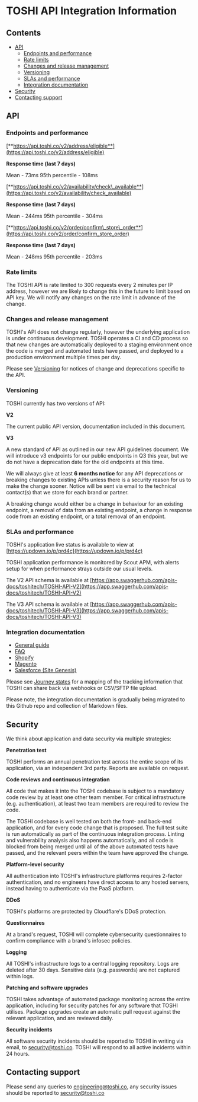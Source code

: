 # TOSHI API Integration Information

## Contents
* [API](#api)
  * [Endpoints and performance](#endpoints-and-performance)
  * [Rate limits](#rate-limits)
  * [Changes and release management](#changes-and-release-management)
  * [Versioning](#versioning)
  * [SLAs and performance](#slas-and-performance)
  * [Integration documentation](#integration-documentation)
* [Security](#security)
* [Contacting support](#contacting-support)

## API

### Endpoints and performance

[**https://api.toshi.co/v2/address/eligible**](https://api.toshi.co/v2/address/eligible)

**Response time (last 7 days)**

Mean - 73ms
95th percentile - 108ms

[**https://api.toshi.co/v2/availability/check\_available**](https://api.toshi.co/v2/availability/check_available)

**Response time (last 7 days)**

Mean - 244ms
95th percentile - 304ms

[**https://api.toshi.co/v2/order/confirm\_store\_order**](https://api.toshi.co/v2/order/confirm_store_order)

**Response time (last 7 days)**

Mean - 248ms
95th percentile - 203ms

### Rate limits

The TOSHI API is rate limited to 300 requests every 2 minutes per IP address, however we are likely to change this in the future to limit based on API key. We will notify any changes on the rate limit in advance of the change.

### Changes and release management

TOSHI's API does not change regularly, however the underlying application is under continuous development. TOSHI operates a CI and CD process so that new changes are automatically deployed to a staging environment once the code is merged and automated tests have passed, and deployed to a production environment multiple times per day.

Please see [Versioning](#versioning) for notices of change and deprecations specific to the API.

### Versioning

TOSHI currently has two versions of API:

**V2**

The current public API version, documentation included in this document.

**V3**

A new standard of API as outlined in our new API guidelines document. We will introduce v3 endpoints for our public endpoints in Q3 this year, but we do not have a deprecation date for the old endpoints at this time.

We will always give at least **6 months notice** for any API deprecations or breaking changes to existing APIs unless there is a security reason for us to make the change sooner. Notice will be sent via email to the technical contact(s) that we store for each brand or partner.

A breaking change would either be a change in behaviour for an existing endpoint, a removal of data from an existing endpoint, a change in response code from an existing endpoint, or a total removal of an endpoint.

### SLAs and performance

TOSHI's application live status is available to view at [https://updown.io/p/prd4c](https://updown.io/p/prd4c)

TOSHI application performance is monitored by Scout APM, with alerts setup for when performance strays outside our usual levels.

The V2 API schema is available at [https://app.swaggerhub.com/apis-docs/toshitech/TOSHI-API-V2](https://app.swaggerhub.com/apis-docs/toshitech/TOSHI-API-V2)

The V3 API schema is available at [https://app.swaggerhub.com/apis-docs/toshitech/TOSHI-API-V3](https://app.swaggerhub.com/apis-docs/toshitech/TOSHI-API-V3)

### Integration documentation

* [General guide](integration_general.md)
* [FAQ](integration_faq.md)
* [Shopify](integration_shopify.md)
* [Magento](https://github.com/toshitech/toshi-magento-plugin)
* [Salesforce (Site Genesis)](https://github.com/toshitech/toshi-salesforce-cartridge)

Please see [Journey states](journey_states.md) for a mapping of the tracking information that TOSHI can share back via webhooks or CSV/SFTP file upload.

Please note, the integration documentation is gradually being migrated to this Github repo and collection of Markdown files.

## Security

We think about application and data security via multiple strategies:

**Penetration test**

TOSHI performs an annual penetration test across the entire scope of its application, via an independent 3rd party. Reports are available on request.

**Code reviews and continuous integration**

All code that makes it into the TOSHI codebase is subject to a mandatory code review by at least one other team member. For critical infrastructure (e.g. authentication), at least two team members are required to review the code.

The TOSHI codebase is well tested on both the front- and back-end application, and for every code change that is proposed. The full test suite is run automatically as part of the continuous integration process. Linting and vulnerability analysis also happens automatically, and all code is blocked from being merged until all of the above automated tests have passed, and the relevant peers within the team have approved the change.

**Platform-level security**

All authentication into TOSHI's infrastructure platforms requires 2-factor authentication, and no engineers have direct access to any hosted servers, instead having to authenticate via the PaaS platform.

**DDoS**

TOSHI's platforms are protected by Cloudflare's DDoS protection.

**Questionnaires**

At a brand's request, TOSHI will complete cybersecurity questionnaires to confirm compliance with a brand's infosec policies.

**Logging**

All TOSHI's infrastructure logs to a central logging repository. Logs are deleted after 30 days. Sensitive data (e.g. passwords) are not captured within logs.

**Patching and software upgrades**

TOSHI takes advantage of automated package monitoring across the entire application, including for security patches for any software that TOSHI utilises. Package upgrades create an automatic pull request against the relevant application, and are reviewed daily.

**Security incidents**

All software security incidents should be reported to TOSHI in writing via email, to [security@toshi.co](mailto:security@toshi.co). TOSHI will respond to all active incidents within 24 hours.

## Contacting support

Please send any queries to [engineering@toshi.co](mailto:engineering@toshi.co), any security issues should be reported to [security@toshi.co](mailto:security@toshi.co)
